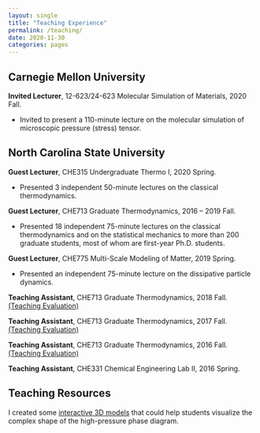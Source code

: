 ```yaml
---
layout: single
title: "Teaching Experience"
permalink: /teaching/
date: 2020-11-30
categories: pages
---
```

## Carnegie Mellon University
**Invited Lecturer**, 12-623/24-623 Molecular Simulation of Materials, 2020 Fall.
- Invited to present a 110-minute lecture on the molecular simulation of microscopic pressure (stress) tensor.

## North Carolina State University
**Guest Lecturer**, CHE315 Undergraduate Thermo I, 2020 Spring.
- Presented 3 independent 50-minute lectures on the classical thermodynamics.

**Guest Lecturer**, CHE713 Graduate Thermodynamics, 2016 – 2019 Fall.
- Presented 18 independent 75-minute lectures on the classical thermodynamics and on the statistical mechanics to more than 200 graduate students, most of whom are first-year Ph.D. students.

**Guest Lecturer**, CHE775 Multi-Scale Modeling of Matter, 2019 Spring.
- Presented an independent 75-minute lecture on the dissipative particle dynamics.

**Teaching Assistant**, CHE713 Graduate Thermodynamics, 2018 Fall. [(Teaching Evaluation)](http://kaihangshi.github.io/assets/docs/teaching/CHE713_students_comments_2018fall.pdf)

**Teaching Assistant**, CHE713 Graduate Thermodynamics, 2017 Fall. [(Teaching Evaluation)](http://kaihangshi.github.io/assets/docs/teaching/CHE713_students_comments_2017fall.pdf)

**Teaching Assistant**, CHE713 Graduate Thermodynamics, 2016 Fall. [(Teaching Evaluation)](http://kaihangshi.github.io/assets/docs/teaching/CHE713_students_comments_2016fall.pdf)

**Teaching Assistant**, CHE331 Chemical Engineering Lab II, 2016 Spring.


## Teaching Resources
I created some [interactive 3D models](https://sketchfab.com/kshi/collections/3d-high-pressure-phase-diagram) that could help students visualize the complex shape of the high-pressure phase diagram.
